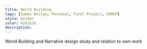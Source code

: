 ```yaml
---
title: World Building
tags: [Games Design, Personal, Final Project, SHMUP]
style: border
color: #2A2A2A
description: 
---
```


World Building and Narrative design study and relation to own work